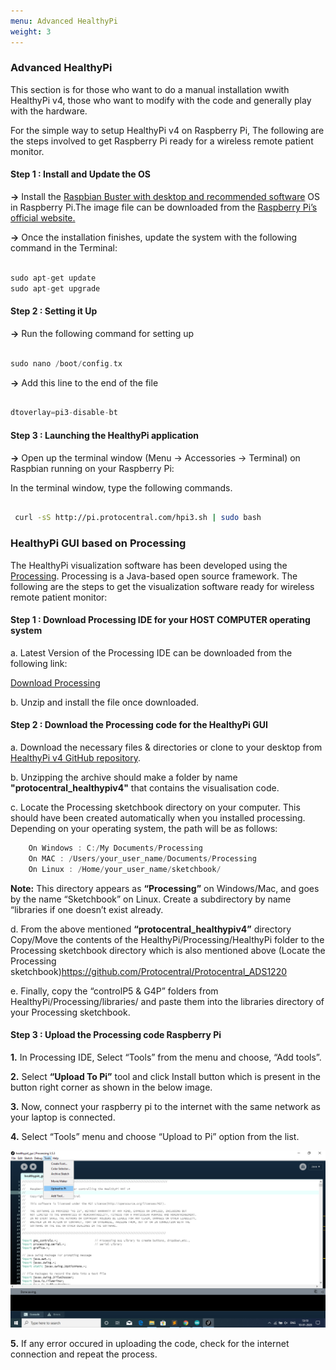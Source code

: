 ```yaml
---
menu: Advanced HealthyPi
weight: 3
---
```


### Advanced HealthyPi

This section is for those who want to do a manual installation wwith HealthyPi v4, those who want to modify with the code and generally play with the hardware.

For the simple way to setup HealthyPi v4 on Raspberry Pi,
The following are the steps involved to get Raspberry Pi ready for a wireless remote patient monitor.

#### Step 1 : Install and Update the OS

**->** Install the [Raspbian Buster with desktop and recommended software](https://www.raspberrypi.org/downloads/raspbian/) OS in Raspberry Pi.The image file can be downloaded from the [Raspberry Pi’s official website.](https://www.raspberrypi.org/documentation/installation/installing-images/README.md)

**->** Once the installation finishes, update the system with the following command in the Terminal:

```c

sudo apt-get update
sudo apt-get upgrade

```
#### Step 2 : Setting it Up

**->** Run the following command for setting up

```c

sudo nano /boot/config.tx

```
**->** Add this line to the end of the file
```c

dtoverlay=pi3-disable-bt

```
#### Step 3 : Launching the HealthyPi application

**->** Open up the terminal window (Menu -> Accessories -> Terminal) on Raspbian running on your Raspberry Pi:

In the terminal window, type the following commands.

```bash

 curl -sS http://pi.protocentral.com/hpi3.sh | sudo bash

```

### HealthyPi GUI based on Processing

The HealthyPi visualization software  has been developed using the [Processing](https://processing.org/).
Processing is a Java-based open source framework. The following are the steps to get the visualization software ready for wireless remote patient monitor:

#### Step 1 : Download Processing IDE for your HOST COMPUTER operating system

a. Latest Version of the Processing IDE can be downloaded from the following link:

[Download Processing](https://processing.org/download/?processing)

b. Unzip and install the file once downloaded.

#### Step 2 : Download the Processing code for the HealthyPi GUI

a. Download the necessary files & directories or clone to your desktop from [HealthyPi v4 GitHub repository](https://github.com/Protocentral/protocentral_healthypiv4/tree/master/gui-software/healthypi4_gui).

b. Unzipping the archive should make a folder by name **"protocentral_healthypiv4"** that contains the visualisation code.

c. Locate the Processing sketchbook directory on your computer. This should have been created automatically when you installed processing. Depending on your operating system, the path will be as follows:
```c
    On Windows : C:/My Documents/Processing
    On MAC : /Users/your_user_name/Documents/Processing
    On Linux : /Home/your_user_name/sketchbook/
```
**Note:** This directory appears as **“Processing”** on Windows/Mac, and goes by the name “Sketchbook” on Linux. Create a subdirectory by name “libraries if one doesn’t exist already.

d. From the above mentioned **“protocentral_healthypiv4”** directory Copy/Move the contents of the HealthyPi/Processing/HealthyPi folder to the Processing sketchbook directory which is also mentioned above (Locate the Processing sketchbook)https://github.com/Protocentral/Protocentral_ADS1220

e. Finally, copy the “controlP5 & G4P” folders from HealthyPi/Processing/libraries/ and paste them into the libraries directory of your Processing sketchbook.

#### Step 3 : Upload the Processing code Raspberry Pi

**1.** In Processing IDE, Select “Tools” from the menu and choose, “Add tools”.

**2.** Select **“Upload To Pi”** tool and click Install button which is present in the button right corner as shown in the below image.

**3.** Now, connect your raspberry pi to the internet with the same network as your laptop is connected.

**4.** Select “Tools” menu and choose “Upload to Pi” option from the list.

![](images/upload_pi.png)

**5.** If any error occured in uploading the code, check for the internet connection and repeat the process.
